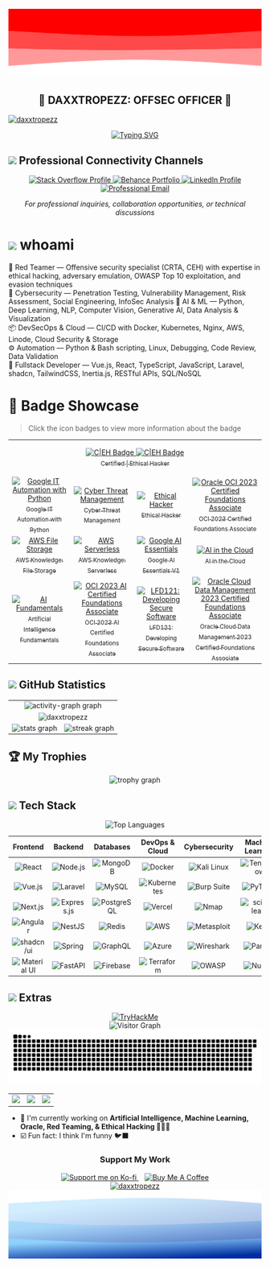 <!-- ============================== -->
<!--         MAIN SECTION          -->
<!-- ============================== -->

<p align="center">
<!--   <img src="https://raw.githubusercontent.com/Daxxtropezz/daxxtropezz/f0fc405636a24dcd824a74946e5aabb469613875/assets/images/header.svg" alt="Header" /> -->
  <img src="https://raw.githubusercontent.com/Daxxtropezz/daxxtropezz/e6c8b922647258c262bf8e87a414d404bbc31008/assets/images/rta-up.svg" alt="Header" />
  <h2 align="center">🔴 DAXXTROPEZZ: OFFSEC OFFICER 🔴</h2> 
</p>
 
<!-- ============================== -->
<!--         PROFILE COVER         -->
<!-- ============================== -->

<a href="https://daxxtropezz.vercel.app">
  <img src="https://github.com/user-attachments/assets/d51b8e4f-f936-45b2-8151-08d748ab4a78" alt="daxxtropezz" />
</a>

<p align="center">
  <a href="https://daxxtropezz.vercel.app">
    <!-- 2067EDFF, FF0000 -->
    <img src="https://readme-typing-svg.herokuapp.com?font=Old%20English%20Text%20MT&weight=500&size=23&pause=1000&color=FF0000&background=FFFFFF00&center=true&random=true&lines=Hallo,+I'm+Daxxtropezz+%F0%9F%98%8E;I'm+a+Developer+%F0%9F%91%A8%F0%9F%8F%BB%E2%80%8D%F0%9F%92%BB;%F0%9F%90%B1%E2%80%8D%F0%9F%9A%80+Welcome+to+my+Github+Profile+%F0%9F%90%B1%E2%80%8D%F0%9F%9A%80;You+can+call+me+Hale%2FPaul%2FJP+%F0%9F%A4%97" alt="Typing SVG" />
  </a>
</p>

<!-- ============================== -->
<!--       PROFESSIONAL NETWORK    -->
<!-- ============================== -->

## <img src="https://media.giphy.com/media/jSKBmKkvo2dPQQtsR1/giphy.gif" width="35"> Professional Connectivity Channels

<p align="center">
  <a href="https://stackoverflow.com/users/21004406" target="_blank" rel="noopener noreferrer">
    <img src="https://img.shields.io/badge/stackoverflow-white?style=for-the-badge&logo=stackoverflow&logoColor=F58025" alt="Stack Overflow Profile" />
  </a>
  <a href="https://www.behance.net/daxxtropezz" target="_blank" rel="noopener noreferrer">
    <img src="https://img.shields.io/badge/behance-1769FF?style=for-the-badge&logo=behance&logoColor=white" alt="Behance Portfolio" />
  </a>
  <a href="https://linkedin.com/in/daxxtropezz" target="_blank" rel="noopener noreferrer">
    <img src="https://img.shields.io/badge/linkedin-00CBC6?style=for-the-badge&logo=leagueoflegends&logoColor=black" alt="LinkedIn Profile" />
  </a>
  <a href="mailto:miraflores.john@gmail.com" target="_blank" rel="noopener noreferrer">
    <img src="https://img.shields.io/badge/gmail-EA4335?style=for-the-badge&logo=gmail&logoColor=white" alt="Professional Email" />
  </a>
</p>

<p align="center">
  <i>For professional inquiries, collaboration opportunities, or technical discussions</i>
</p>

<p align="center">
  
# <img src="https://media.giphy.com/media/v1.Y2lkPTc5MGI3NjExODRpMzIwYXpkbXRweXZhbHVvY3YwZ2NoYmJ2M2N4MzZ3NXpuNmxxeSZlcD12MV9pbnRlcm5hbF9naWZfYnlfaWQmY3Q9cw/WFZvB7VIXBgiz3oDXE/giphy.gif" width="30"> whoami

🔴 Red Teamer — Offensive security specialist (CRTA, CEH) with expertise in ethical hacking, adversary emulation, OWASP Top 10 exploitation, and evasion techniques<br>
🔐 Cybersecurity — Penetration Testing, Vulnerability Management, Risk Assessment, Social Engineering, InfoSec Analysis
🤖 AI & ML — Python, Deep Learning, NLP, Computer Vision, Generative AI, Data Analysis & Visualization<br>
📦 DevSecOps & Cloud — CI/CD with Docker, Kubernetes, Nginx, AWS, Linode, Cloud Security & Storage<br>
⚙️ Automation — Python & Bash scripting, Linux, Debugging, Code Review, Data Validation<br>
🧠 Fullstack Developer — Vue.js, React, TypeScript, JavaScript, Laravel, shadcn, TailwindCSS, Inertia.js, RESTful APIs, SQL/NoSQL<br>

<!-- ⦿ &#8287; 🟣 Purple Teamer — Bridging offensive (ethical hacking, dorking, Shodan, honeypot evasion) and defensive tactics (threat management, secure coding, incident response)<br> -->
</p>

<!-- ============================== -->
<!--        BADGE SHOWCASE         -->
<!-- ============================== -->

# 🏅 Badge Showcase

> Click the icon badges to view more information about the badge

<table>
    <tr>
        <td align="center" colspan="4">
         <p>
              <a href="https://www.credly.com/users/daxxtropezz" target="_blank">
                <img src="https://github.com/user-attachments/assets/febb3f4e-d5ee-43b9-bbf1-64f03286bb03" alt="C|EH Badge" width="50"/>
              </a>
              <a href="https://www.credential.net/group/245161" target="_blank">
                  <img src="https://raw.githubusercontent.com/Daxxtropezz/daxxtropezz/refs/heads/main/assets/images/17043567286076012013649409456004.png" alt="C|EH Badge" width="50"/>
                  <br/>
                  <sub>Certified | Ethical Hacker</sub>
              </a>
         </p>
        </td>
    </tr>
  <tr>
    <td align="center">
      <a href="https://www.credly.com/badges/18786d96-f15d-42a8-adbb-2dbcd0c417e6" target="_blank">
        <img src="https://images.credly.com/size/340x340/images/efbdc0d6-b46e-4e3c-8cf8-2314d8a5b971/GCC_badge_python_1000x1000.png" alt="Google IT Automation with Python" width="80"/><br/>
        <sub>Google IT Automation with Python</sub>
      </a>
    </td>
    <td align="center">
      <a href="https://www.credly.com/badges/371fcf0d-e1da-40c7-b585-70abf07e1771" target="_blank">
        <img src="https://images.credly.com/size/340x340/images/5d5ac32b-d239-42b8-9665-8a921dc3ab47/image.png" alt="Cyber Threat Management" width="80"/><br/>
        <sub>Cyber Threat Management</sub>
      </a>
    </td>
    <td align="center">
      <a href="https://www.credly.com/badges/88b30c05-4fce-4490-8bed-e5e129c402b3" target="_blank">
        <img src="https://images.credly.com/size/340x340/images/242902b5-f527-42ad-865e-977c9e1b5b58/image.png" alt="Ethical Hacker" width="80"/><br/>
        <sub>Ethical Hacker</sub>
      </a>
    </td>
    <td align="center">
      <a href="https://catalog-education.oracle.com/ords/certview/sharebadge?id=E9B5F0FC2ACA357D1380D96F36D0A50CD4FEEBB47AB7B80BF0B37AFCB85350BE" target="_blank">
        <img src="https://images.credly.com/size/80x80/images/19c13f68-87b8-4a14-9339-c1ee8ede8289/OCIF2023CA_cached_image_20250612-27-gaqg0p.png" alt="Oracle OCI 2023 Certified Foundations Associate" width="80"/><br/>
        <sub>OCI 2023 Certified Foundations Associate</sub>
      </a>
    </td>
  </tr>
  <tr>
    <td align="center">
      <a href="https://www.credly.com/badges/4b674fec-36a9-4fca-a448-6c8da710beca" target="_blank">
        <img src="https://images.credly.com/size/80x80/images/a894153e-1762-4870-83b9-150ff294d7fb/image.png" alt="AWS File Storage" width="80"/><br/>
        <sub>AWS Knowledge: File Storage</sub>
      </a>
    </td>
    <td align="center">
      <a href="https://www.credly.com/badges/9eb5ca39-e640-498c-b47e-d65a7df057a8" target="_blank">
        <img src="https://images.credly.com/size/80x80/images/e07c6cc4-b737-4d7e-8ce8-66b6b7a60367/image.png" alt="AWS Serverless" width="80"/><br/>
        <sub>AWS Knowledge: Serverless</sub>
      </a>
    </td>
    <td align="center">
      <a href="https://www.credly.com/badges/f16e093b-f86d-4dd5-8dbd-7f1909025bc4" target="_blank">
        <img src="https://images.credly.com/images/ea3eec65-ddad-4242-9c59-1defac0fa2d9/image.png" alt="Google AI Essentials" width="80"/><br/>
        <sub>Google AI Essentials V1</sub>
      </a>
    </td>
    <td align="center">
      <a href="https://www.credly.com/badges/7ae51259-5300-4f74-b89d-c1cb018a6cc0" target="_blank">
        <img src="https://images.credly.com/size/80x80/images/ed0b623e-8152-4a9b-8d09-0cc8a7ad72ad/image.png" alt="AI in the Cloud" width="80"/><br/>
        <sub>AI in the Cloud</sub>
      </a>
    </td>
  </tr>
  <tr>
    <td align="center">
      <a href="https://www.credly.com/badges/26d5e8e7-a5ba-4e8c-ab22-443110d9880b" target="_blank">
        <img src="https://images.credly.com/images/82b908e1-fdcd-4785-9d32-97f11ccbcf08/image.png" alt="AI Fundamentals" width="80"/><br/>
        <sub>Artificial Intelligence Fundamentals</sub>
      </a>
    </td>
    <td align="center">
      <a href="https://catalog-education.oracle.com/ords/certview/sharebadge?id=60DE96D475A67F768EF6AF98455FCB627DCCF50539C4856EA62574994B0BEF12" target="_blank">
        <img src="https://images.credly.com/images/e9d09fc5-54ae-4e21-a292-aade389e3dd0/OCI23AIFCA_cached_image_20250612-25-qoxleo.png" alt="OCI 2023 AI Certified Foundations Associate" width="80"/><br/>
        <sub>OCI 2023 AI Certified Foundations Associate</sub>
      </a>
    </td>
    <td align="center">
      <a href="https://www.credly.com/badges/e8ea1e5e-5f8e-429c-a401-d783a222eea2" target="_blank">
        <img src="https://images.credly.com/size/80x80/images/ee986187-6637-45e9-8184-8382dc117432/blob" alt="LFD121: Developing Secure Software" width="80"/><br/>
        <sub>LFD121: Developing Secure Software</sub>
      </a>
    </td>
    <td align="center">
      <a href="https://catalog-education.oracle.com/ords/certview/sharebadge?id=18C2C78E8452C38A2ED58E35D074D5B99131FE91C03CE3265A4605AE7B370B74" target="_blank">
        <img src="https://images.credly.com/size/80x80/images/dd3dee07-5dfd-4403-821d-9c027f3a758a/OCDMF2023_cached_image_20250612-28-jkupiy.png" alt="Oracle Cloud Data Management 2023 Certified Foundations Associate" width="80"/><br/>
        <sub>Oracle Cloud Data Management 2023 Certified Foundations Associate</sub>
      </a>
    </td>
  </tr>
</table>

<!-- ============================== -->
<!--     GITHUB ACTIVITY STATS     -->
<!-- ============================== -->

## <img src="https://media.giphy.com/media/v1.Y2lkPTc5MGI3NjExeGx0NDVzamx6aXAxd3U2ZnVpb3h4Mm8yeTE3ZGRieTZuc3Jnd3NvbCZlcD12MV9pbnRlcm5hbF9naWZfYnlfaWQmY3Q9cw/uhWLu2lsU0rfLiwYlI/giphy.gif" width="40"> GitHub Statistics

<table align="center" width="100%">
  <tr>
    <td colspan="2" align="center">
      <!-- 2650C0, FF0000 -->
      <img src="https://github-readme-activity-graph.vercel.app/graph?username=daxxtropezz&radius=8&theme=react&area=true&order=5&hide_title=true&hide_border=true&bg_color=0D1117&color=a8cbff&line=FF0000&point=ffffff&area_color=000" height="300" alt="activity-graph graph"/>
    </td>
  </tr>
  <tr>
    <td colspan="2" align="center">
      <img src="https://repobeats.axiom.co/api/embed/7318c4aa8418d534269ac626a70f17412b67b3bf.svg" alt="daxxtropezz" />
    </td>
  </tr>
  <tr>
    <td align="center">
      <!-- 2650C0, FF0000 -->
      <img src="https://github-readme-stats.vercel.app/api?username=daxxtropezz&theme=github-dark-blue&bg_color=0d1117&title_color=a8cbff&icon_color=ffffff&text_color=FF0000&hide_title=true&hide_rank=false&show_icons=true&include_all_commits=true&count_private=true&disable_animations=false&locale=en&hide_border=true&order=1&hide=issues&rank_icon=github" alt="stats graph"/>
    </td>
    <td align="center">
      <!-- 2650C0, FF0000 -->
      <img src="https://github-readme-streak-stats.herokuapp.com/?user=daxxtropezz&theme=github-dark-blue&mode=daily&exclude_days=Sun%2CSat&hide_border=true&stroke=FF0000" alt="streak graph"/>
    </td>
  </tr>
</table>

<!-- ============================== -->
<!--            TROPHIES           -->
<!-- ============================== -->

## 🏆 My Trophies

<p align="center">
<img src="https://github-profile-trophy.vercel.app?username=daxxtropezz&theme=algolia&column=5&row=1&margin-w=5&margin-h=5&no-bg=true&no-frame=true&order=4" alt="trophy graph"  />
</p>

<!-- ============================== -->
<!--      SKILLS & TECHNOLOGIES    -->
<!-- ============================== -->

## <img src="https://media.giphy.com/media/v1.Y2lkPTc5MGI3NjExODRpMzIwYXpkbXRweXZhbHVvY3YwZ2NoYmJ2M2N4MzZ3NXpuNmxxeSZlcD12MV9pbnRlcm5hbF9naWZfYnlfaWQmY3Q9cw/WFZvB7VIXBgiz3oDXE/giphy.gif" width="30"> Tech Stack

<p align="center">
    <img src="https://github-readme-stats.vercel.app/api/top-langs?username=daxxtropezz&hide_title=true&layout=compact&hide_border=true&bg_color=00000000&hide_progress=true&langs_count=12&exclude_repo=NyansLostInSpace,enrollment-system,online_shopping_system,daxxtropezz,skill-icons,FourcadeGames,daxxtropezz.vercel.app,employee-system" alt="Top Languages"/>
</p>

<div align="center">

|                                                    Frontend                                                     |                                                          Backend                                                          |                                                       Databases                                                        |                                                    DevOps & Cloud                                                     |                                                   Cybersecurity                                                   |                                                        Machine Learning                                                         |
| :-------------------------------------------------------------------------------------------------------------: | :-----------------------------------------------------------------------------------------------------------------------: | :--------------------------------------------------------------------------------------------------------------------: | :-------------------------------------------------------------------------------------------------------------------: | :---------------------------------------------------------------------------------------------------------------: | :-----------------------------------------------------------------------------------------------------------------------------: |
|  ![React](https://img.shields.io/badge/react-%2320232a.svg?style=for-the-badge&logo=react&logoColor=%2361DAFB)  |      ![Node.js](https://img.shields.io/badge/node.js-339933.svg?style=for-the-badge&logo=nodedotjs&logoColor=white)       |    ![MongoDB](https://img.shields.io/badge/MongoDB-%234ea94b.svg?style=for-the-badge&logo=mongodb&logoColor=white)     |     ![Docker](https://img.shields.io/badge/docker-%230db7ed.svg?style=for-the-badge&logo=docker&logoColor=white)      | ![Kali Linux](https://img.shields.io/badge/Kali_Linux-557C94?style=for-the-badge&logo=kali-linux&logoColor=white) |    ![TensorFlow](https://img.shields.io/badge/TensorFlow-%23FF6F00.svg?style=for-the-badge&logo=TensorFlow&logoColor=white)     |
|   ![Vue.js](https://img.shields.io/badge/vue.js-4FC08D.svg?style=for-the-badge&logo=vuedotjs&logoColor=white)   |       ![Laravel](https://img.shields.io/badge/laravel-FF2D20.svg?style=for-the-badge&logo=laravel&logoColor=white)        |         ![MySQL](https://img.shields.io/badge/mysql-4479A1.svg?style=for-the-badge&logo=mysql&logoColor=white)         | ![Kubernetes](https://img.shields.io/badge/kubernetes-326CE5.svg?style=for-the-badge&logo=kubernetes&logoColor=white) | ![Burp Suite](https://img.shields.io/badge/Burp_Suite-000000?style=for-the-badge&logo=burp-suite&logoColor=white) |         ![PyTorch](https://img.shields.io/badge/PyTorch-%23EE4C2C.svg?style=for-the-badge&logo=PyTorch&logoColor=white)         |
|    ![Next.js](https://img.shields.io/badge/Next.js-000000?style=for-the-badge&logo=next.js&logoColor=white)     | ![Express.js](https://img.shields.io/badge/express.js-%23404d59.svg?style=for-the-badge&logo=express&logoColor=%2361DAFB) | ![PostgreSQL](https://img.shields.io/badge/postgres-%23316192.svg?style=for-the-badge&logo=postgresql&logoColor=white) |     ![Vercel](https://img.shields.io/badge/vercel-%23000000.svg?style=for-the-badge&logo=vercel&logoColor=white)      |          ![Nmap](https://img.shields.io/badge/Nmap-000000?style=for-the-badge&logo=nmap&logoColor=white)          | ![scikit-learn](https://img.shields.io/badge/scikit--learn-%23F7931E.svg?style=for-the-badge&logo=scikit-learn&logoColor=white) |
| ![Angular](https://img.shields.io/badge/angular-%23DD0031.svg?style=for-the-badge&logo=angular&logoColor=white) |       ![NestJS](https://img.shields.io/badge/nestjs-%23E0234E.svg?style=for-the-badge&logo=nestjs&logoColor=white)        |       ![Redis](https://img.shields.io/badge/redis-%23DD0031.svg?style=for-the-badge&logo=redis&logoColor=white)        |      ![AWS](https://img.shields.io/badge/AWS-%23FF9900.svg?style=for-the-badge&logo=amazon-aws&logoColor=white)       | ![Metasploit](https://img.shields.io/badge/Metasploit-000000?style=for-the-badge&logo=metasploit&logoColor=white) |            ![Keras](https://img.shields.io/badge/Keras-%23D00000.svg?style=for-the-badge&logo=Keras&logoColor=white)            |
|   ![shadcn/ui](https://img.shields.io/badge/shadcn/ui-000000?style=for-the-badge&logo=react&logoColor=white)    |       ![Spring](https://img.shields.io/badge/spring-%236DB33F.svg?style=for-the-badge&logo=spring&logoColor=white)        |       ![GraphQL](https://img.shields.io/badge/-GraphQL-E10098?style=for-the-badge&logo=graphql&logoColor=white)        |  ![Azure](https://img.shields.io/badge/azure-%230072C6.svg?style=for-the-badge&logo=microsoftazure&logoColor=white)   |  ![Wireshark](https://img.shields.io/badge/Wireshark-1679A7?style=for-the-badge&logo=wireshark&logoColor=white)   |          ![Pandas](https://img.shields.io/badge/pandas-%23150458.svg?style=for-the-badge&logo=pandas&logoColor=white)           |
| ![Material UI](https://img.shields.io/badge/Material%20UI-007FFF?style=for-the-badge&logo=mui&logoColor=white)  |                 ![FastAPI](https://img.shields.io/badge/FastAPI-005571?style=for-the-badge&logo=fastapi)                  |      ![Firebase](https://img.shields.io/badge/Firebase-039BE5?style=for-the-badge&logo=Firebase&logoColor=white)       | ![Terraform](https://img.shields.io/badge/terraform-%235835CC.svg?style=for-the-badge&logo=terraform&logoColor=white) |        ![OWASP](https://img.shields.io/badge/OWASP-000000?style=for-the-badge&logo=owasp&logoColor=white)         |            ![NumPy](https://img.shields.io/badge/numpy-%23013243.svg?style=for-the-badge&logo=numpy&logoColor=white)            |

</div>

<!-- ============================== -->
<!--             QUOTES            -->
<!-- ============================== -->

## <img src="https://media.giphy.com/media/v1.Y2lkPTc5MGI3NjExZjA2M2cxNm40cjVxOG10djV3ZDNlMDdxOXZ6NHBtcTZ5OXplNzJyeSZlcD12MV9pbnRlcm5hbF9naWZfYnlfaWQmY3Q9cw/hS42TuYYnANLFR9IRQ/giphy.gif" width="35"> Extras

<div align="center">
  <a href="https://tryhackme.com/p/daxxtropezz"><img src="https://tryhackme-badges.s3.amazonaws.com/daxxtropezz.png" alt="TryHackMe" /></a><br/>
  <img src="https://komarev.com/ghpvc/?username=daxxtropezz&label=Guests&color=150458&style=flat-square&base=23&abbreviated=true" alt="Visitor Graph">
  <img src="https://raw.githubusercontent.com/Daxxtropezz/daxxtropezz/main/latest-contribution.svg">
  <table align="center" height="100%"> 
    <tr>
      <td align="center">
        <!-- algolia -->
        <img src="https://quotes-github-readme.vercel.app/api?type=vertical&backgroundColor=FFFFFF00&theme=algolia&quote=Programming%20isn't%20about%20what%20you%20know;%20it's%20about%20what%20you%20can%20figure%20out.&author=Chris%20Pine">
      </td>
      <td align="center">
        <img src="https://quotes-github-readme.vercel.app/api?type=vertical&backgroundColor=FFFFFF00&theme=dark&quoteColor=FF0000&quote=Why%20did%20the%20developer%20go%20broke?%20Because%20he%20used%20up%20all%20his%20cache">
      </td>
      <td align="center">
        <img src="https://quotes-github-readme.vercel.app/api?type=vertical&backgroundColor=FFFFFF00&theme=dark&quoteColor=FF0000&quote=It's%20funny%20how%20sometimes%20the%20people%20you'd%20take%20a%20bullet%20for,%20are%20the%20ones%20behind%20the%20trigger">
      </td>
    </tr>
  </table>  
</div>

<!-- ============================== -->
<!--         FUN FACTS & FOOTER    -->
<!-- ============================== -->

- 🏢 I'm currently working on **Artificial Intelligence, Machine Learning, Oracle, Red Teaming, & Ethical Hacking 🧑🏻‍💻**<br>
- ☑️ Fun fact: I think I'm funny 🐦‍⬛<br>

<div align="center">
  <h3 align="center">Support My Work</h3>
  
  <div>
    <a href="https://ko-fi.com/daxxtropezz">
      <img height='50' src='https://storage.ko-fi.com/cdn/kofi5.png?v=3' alt='Support me on Ko-fi' />
    </a>
    &nbsp;&nbsp;
    <a href="https://www.buymeacoffee.com/daxxtropezz">
      <img height='50' src='https://cdn.buymeacoffee.com/buttons/v2/default-blue.png' alt='Buy Me A Coffee' />
    </a>
  </div>
  
  <a href="https://daxxtropezz.vercel.app">
    <img src="https://github.githubassets.com/assets/inbox-zero-dark-377cc25a227f.svg" alt="daxxtropezz" width="300" />
  </a>

  <picture>
    <source media="(prefers-color-scheme: dark)" srcset="https://raw.githubusercontent.com/Daxxtropezz/daxxtropezz/f0fc405636a24dcd824a74946e5aabb469613875/assets/images/footer.svg">
    <source media="(prefers-color-scheme: light)" srcset="https://raw.githubusercontent.com/Daxxtropezz/daxxtropezz/f0fc405636a24dcd824a74946e5aabb469613875/assets/images/footer.svg">
    <img src="https://raw.githubusercontent.com/Daxxtropezz/daxxtropezz/f0fc405636a24dcd824a74946e5aabb469613875/assets/images/footer.svg" alt="Footer" width="100%" />
  </picture>
</div>
